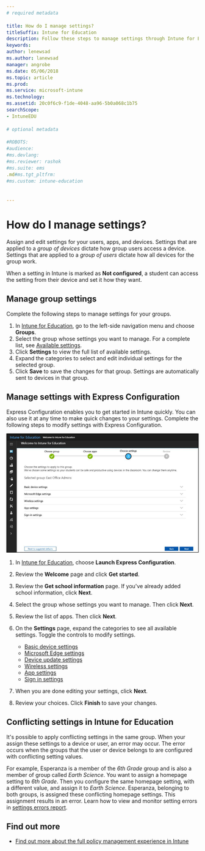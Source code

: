 ```yaml
---
# required metadata

title: How do I manage settings?
titleSuffix: Intune for Education
description: Follow these steps to manage settings through Intune for Education policies.
keywords:
author: lenewsad
ms.author: lanewsad
manager: angrobe
ms.date: 05/06/2018
ms.topic: article
ms.prod:
ms.service: microsoft-intune
ms.technology:
ms.assetid: 20c0f6c9-f1de-4048-aa96-5b0a068c1b75
searchScope:
- IntuneEDU

# optional metadata

#ROBOTS:
#audience:
#ms.devlang:
#ms.reviewer: rashok
#ms.suite: ems
.md#ms.tgt_pltfrm:
#ms.custom: intune-education


---
```


# How do I manage settings?

Assign and edit settings for your users, apps, and devices. Settings that are applied to a *group of devices* dictate how group users access a device. Settings that are applied to a *group of users* dictate how all devices for the group work. 

When a setting in Intune is marked as **Not configured**, a student can access the setting from their device and set it how they want.

## Manage group settings

Complete the following steps to manage settings for your groups.
1. In [Intune for Education](https://intuneeducation.portal.azure.com), go to the left-side navigation menu and choose **Groups**.
2. Select the group whose settings you want to manage. For a complete list, see [Available settings](what-are-settings.md).
3. Click **Settings** to view the full list of available settings.
4. Expand the categories to select and edit individual settings for the selected group.
5. Click **Save** to save the changes for that group. Settings are automatically sent to devices in that group.

## Manage settings with Express Configuration

Express Configuration enables you to get started in Intune quickly. You can also use it at any time to make quick changes to your settings. Complete the following steps to modify settings with Express Configuration.

  ![Express Configuration settings fix](./media/express-config-006-choose-settings.png)

1. In [Intune for Education](https://intuneeducation.portal.azure.com), choose **Launch Express Configuration**. 
2. Review the **Welcome** page and click **Get started**.
2. Review the **Get school information** page. If you've already added school information, click **Next**.
3. Select the group whose settings you want to manage. Then click **Next**.
4. Review the list of apps. Then click **Next**.
5. On the **Settings** page, expand the categories to see all available settings. Toggle the controls to modify settings.
   * [Basic device settings](available-settings.md#basic-device-settings)
   * [Microsoft Edge settings](available-settings.md#microsoft-edge-settings)
   * [Device update settings](available-settings.md#device-update-settings)
   * [Wireless settings](available-settings.md#wireless-settings)
   * [App settings](available-settings.md#app-settings)
   * [Sign in settings](available-settings.md#sign-in-settings)

6. When you are done editing your settings, click **Next**.
7. Review your choices. Click **Finish** to save your changes.

## Conflicting settings in Intune for Education
It's possible to apply conflicting settings in the same group. When your assign these settings to a device or user, an error may occur. The error occurs when the groups that the user or device belongs to are configured with conflicting setting values.

For example, Esperanza is a member of the *6th Grade* group and is also a member of group called *Earth Science*. You want to assign a homepage setting to *6th Grade*. Then you configure the same homepage setting, with a different value, and assign it to *Earth Science*. Esperanza, belonging to both groups, is assigned these conflicting homepage settings. This assignment results in an error. Learn how to view and monitor setting errors in [settings errors report](what-are-reports.md).

## Find out more

- [Find out more about the full policy management experience in  Intune](https://docs.microsoft.com/intune/deploy-use/manage-settings-and-features-on-your-devices-with-microsoft-intune-policies)
